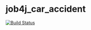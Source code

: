# job4j_car_accident

[![Build Status](https://app.travis-ci.com/DDobrovolskiy/job4j_car_accident.svg?branch=main)](https://app.travis-ci.com/DDobrovolskiy/job4j_car_accident)
